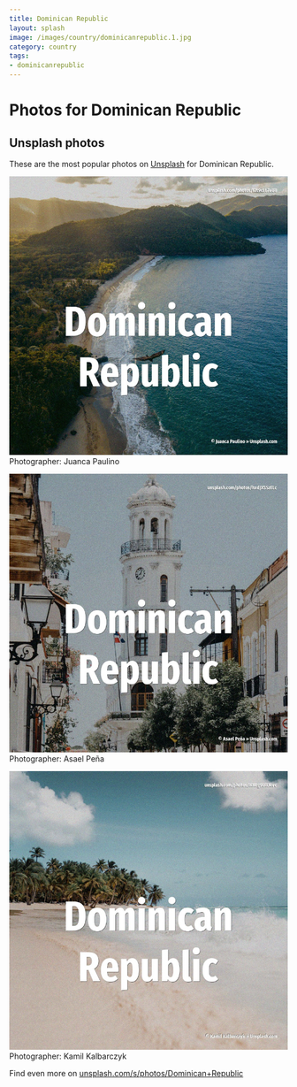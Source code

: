 ```yaml
---
title: Dominican Republic
layout: splash
image: /images/country/dominicanrepublic.1.jpg
category: country
tags:
- dominicanrepublic
---
```

# Photos for Dominican Republic
 
## Unsplash photos
These are the most popular photos on [Unsplash](https://unsplash.com) for Dominican Republic.
 
![Dominican Republic](/images/country/dominicanrepublic.1.jpg)
Photographer:  Juanca Paulino
 
![Dominican Republic](/images/country/dominicanrepublic.2.jpg)
Photographer:  Asael Peña
 
![Dominican Republic](/images/country/dominicanrepublic.3.jpg)
Photographer:  Kamil Kalbarczyk
 
Find even more on [unsplash.com/s/photos/Dominican+Republic](https://unsplash.com/s/photos/Dominican+Republic)
 
